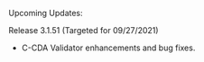 
Upcoming Updates:

Release 3.1.51 (Targeted for 09/27/2021)
* C-CDA Validator enhancements and bug fixes.

